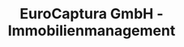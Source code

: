 ---
title: "EuroCaptura GmbH - Immobilienmanagement"
url: /freiberg/eurocaptura-gmbh-immobilienmanagement/
shop: Immobilien
---